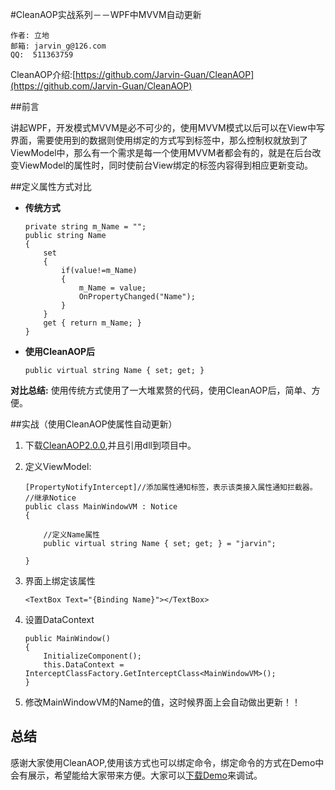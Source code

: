#CleanAOP实战系列－－WPF中MVVM自动更新
	
	作者: 立地
	邮箱: jarvin_g@126.com
	QQ:  511363759
	
CleanAOP介绍:[https://github.com/Jarvin-Guan/CleanAOP](https://github.com/Jarvin-Guan/CleanAOP)

##前言

 讲起WPF，开发模式MVVM是必不可少的，使用MVVM模式以后可以在View中写界面，需要使用到的数据则使用绑定的方式写到标签中，那么控制权就放到了ViewModel中，那么有一个需求是每一个使用MVVM者都会有的，就是在后台改变ViewModel的属性时，同时使前台View绑定的标签内容得到相应更新变动。
 
##定义属性方式对比
 *  **传统方式**

		private string m_Name = "";
        public string Name
        {
            set
            { 
				if(value!=m_Name)
				{
                	m_Name = value; 
			    	OnPropertyChanged("Name"); 
			    }
			}
            get { return m_Name; }
        }

 *  **使用CleanAOP后**

		public virtual string Name { set; get; }

**对比总结:**
	使用传统方式使用了一大堆累赘的代码，使用CleanAOP后，简单、方便。
	
	
##实战（使用CleanAOP使属性自动更新）


 1. 下载[CleanAOP2.0.0](http://yun.baidu.com/s/1o65ZbHS),并且引用dll到项目中。
 2. 定义ViewModel:
 
 		[PropertyNotifyIntercept]//添加属性通知标签，表示该类接入属性通知拦截器。
    	//继承Notice
    	public class MainWindowVM : Notice
    	{
    	
        	//定义Name属性
        	public virtual string Name { set; get; } = "jarvin";

        }
 3. 界面上绑定该属性
 		
 		<TextBox Text="{Binding Name}"></TextBox>
 4. 设置DataContext
 		
 		public MainWindow()
        {
            InitializeComponent();
            this.DataContext = InterceptClassFactory.GetInterceptClass<MainWindowVM>();
        }

 5. 修改MainWindowVM的Name的值，这时候界面上会自动做出更新！！

 
## 总结

感谢大家使用CleanAOP,使用该方式也可以绑定命令，绑定命令的方式在Demo中会有展示，希望能给大家带来方便。大家可以[下载Demo](http://pan.baidu.com/s/1ntxTH5B)来调试。
